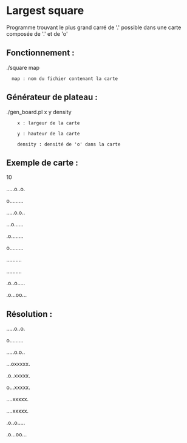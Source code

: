 # Largest square

Programme trouvant le plus grand carré de '.' possible dans une carte composée de '.' et de 'o'

## Fonctionnement :


./square map

	  map : nom du fichier contenant la carte


## Générateur de plateau :


./gen_board.pl x y density

		x : largeur de la carte

		y : hauteur de la carte

		density : densité de 'o' dans la carte

## Exemple de carte :

10

.....o..o.

o.........

.....o.o..

...o......

.o........

o.........

..........

..........

.o..o.....

.o...oo...

## Résolution :

.....o..o.

o.........

.....o.o..

...oxxxxx.

.o..xxxxx.

o...xxxxx.

....xxxxx.

....xxxxx.

.o..o.....

.o...oo...
